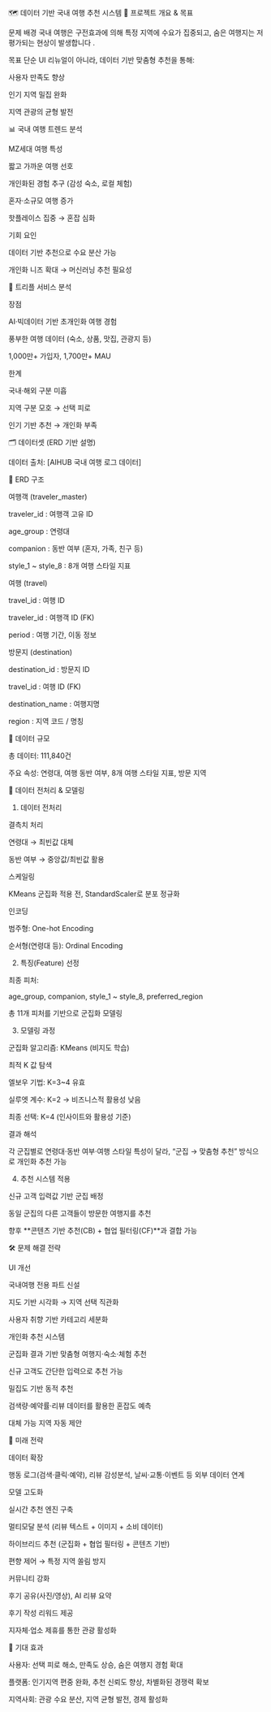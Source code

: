🗺️ 데이터 기반 국내 여행 추천 시스템
📌 프로젝트 개요 & 목표

문제 배경
국내 여행은 구전효과에 의해 특정 지역에 수요가 집중되고, 숨은 여행지는 저평가되는 현상이 발생합니다
.

목표
단순 UI 리뉴얼이 아니라, 데이터 기반 맞춤형 추천을 통해:

사용자 만족도 향상

인기 지역 밀집 완화

지역 관광의 균형 발전

📊 국내 여행 트렌드 분석

MZ세대 여행 특성

짧고 가까운 여행 선호

개인화된 경험 추구 (감성 숙소, 로컬 체험)

혼자·소규모 여행 증가

핫플레이스 집중 → 혼잡 심화

기회 요인

데이터 기반 추천으로 수요 분산 가능

개인화 니즈 확대 → 머신러닝 추천 필요성

🏨 트리플 서비스 분석

장점

AI·빅데이터 기반 초개인화 여행 경험

풍부한 여행 데이터 (숙소, 상품, 맛집, 관광지 등)

1,000만+ 가입자, 1,700만+ MAU

한계

국내·해외 구분 미흡

지역 구분 모호 → 선택 피로

인기 기반 추천 → 개인화 부족

🗂️ 데이터셋 (ERD 기반 설명)

데이터 출처: [AIHUB 국내 여행 로그 데이터]

📌 ERD 구조

여행객 (traveler_master)

traveler_id : 여행객 고유 ID

age_group : 연령대

companion : 동반 여부 (혼자, 가족, 친구 등)

style_1 ~ style_8 : 8개 여행 스타일 지표

여행 (travel)

travel_id : 여행 ID

traveler_id : 여행객 ID (FK)

period : 여행 기간, 이동 정보

방문지 (destination)

destination_id : 방문지 ID

travel_id : 여행 ID (FK)

destination_name : 여행지명

region : 지역 코드 / 명칭

📌 데이터 규모

총 데이터: 111,840건


주요 속성: 연령대, 여행 동반 여부, 8개 여행 스타일 지표, 방문 지역

🔎 데이터 전처리 & 모델링
1. 데이터 전처리

결측치 처리

연령대 → 최빈값 대체

동반 여부 → 중앙값/최빈값 활용

스케일링

KMeans 군집화 적용 전, StandardScaler로 분포 정규화

인코딩

범주형: One-hot Encoding

순서형(연령대 등): Ordinal Encoding

2. 특징(Feature) 선정

최종 피처:

age_group, companion, style_1 ~ style_8, preferred_region

총 11개 피처를 기반으로 군집화 모델링

3. 모델링 과정

군집화 알고리즘: KMeans (비지도 학습)

최적 K 값 탐색

엘보우 기법: K=3~4 유효

실루엣 계수: K=2 → 비즈니스적 활용성 낮음

최종 선택: K=4 (인사이트와 활용성 기준)

결과 해석

각 군집별로 연령대·동반 여부·여행 스타일 특성이 달라,
“군집 → 맞춤형 추천” 방식으로 개인화 추천 가능

4. 추천 시스템 적용

신규 고객 입력값 기반 군집 배정

동일 군집의 다른 고객들이 방문한 여행지를 추천

향후 **콘텐츠 기반 추천(CB) + 협업 필터링(CF)**과 결합 가능

🛠 문제 해결 전략

UI 개선

국내여행 전용 파트 신설

지도 기반 시각화 → 지역 선택 직관화

사용자 취향 기반 카테고리 세분화

개인화 추천 시스템

군집화 결과 기반 맞춤형 여행지·숙소·체험 추천

신규 고객도 간단한 입력으로 추천 가능

밀집도 기반 동적 추천

검색량·예약률·리뷰 데이터를 활용한 혼잡도 예측

대체 가능 지역 자동 제안

🚀 미래 전략

데이터 확장

행동 로그(검색·클릭·예약), 리뷰 감성분석, 날씨·교통·이벤트 등 외부 데이터 연계

모델 고도화

실시간 추천 엔진 구축

멀티모달 분석 (리뷰 텍스트 + 이미지 + 소비 데이터)

하이브리드 추천 (군집화 + 협업 필터링 + 콘텐츠 기반)

편향 제어 → 특정 지역 쏠림 방지

커뮤니티 강화

후기 공유(사진/영상), AI 리뷰 요약

후기 작성 리워드 제공

지자체·업소 제휴를 통한 관광 활성화

🎯 기대 효과

사용자: 선택 피로 해소, 만족도 상승, 숨은 여행지 경험 확대

플랫폼: 인기지역 편중 완화, 추천 신뢰도 향상, 차별화된 경쟁력 확보

지역사회: 관광 수요 분산, 지역 균형 발전, 경제 활성화